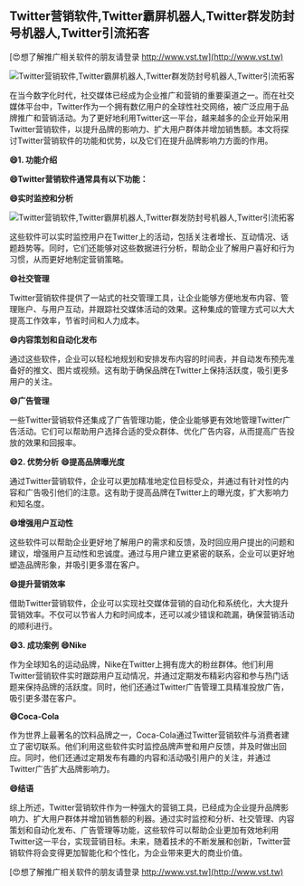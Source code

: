 ## **Twitter营销软件,Twitter霸屏机器人,Twitter群发防封号机器人,Twitter引流拓客**

[😍想了解推广相关软件的朋友请登录 http://www.vst.tw](http://www.vst.tw)

 <center><img src="https://vst.tw/MP4/tuiguang/png/8.png" alt="Twitter营销软件,Twitter霸屏机器人,Twitter群发防封号机器人,Twitter引流拓客"></center>

在当今数字化时代，社交媒体已经成为企业推广和营销的重要渠道之一。而在社交媒体平台中，Twitter作为一个拥有数亿用户的全球性社交网络，被广泛应用于品牌推广和营销活动。为了更好地利用Twitter这一平台，越来越多的企业开始采用Twitter营销软件，以提升品牌的影响力、扩大用户群体并增加销售额。本文将探讨Twitter营销软件的功能和优势，以及它们在提升品牌影响力方面的作用。

**😄1. 功能介绍**

**😄Twitter营销软件通常具有以下功能：**

**😄实时监控和分析**

 <center><img src="https://vst.tw/MP4/tuiguang/png/1.png" alt="Twitter营销软件,Twitter霸屏机器人,Twitter群发防封号机器人,Twitter引流拓客"></center>

这些软件可以实时监控用户在Twitter上的活动，包括关注者增长、互动情况、话题趋势等。同时，它们还能够对这些数据进行分析，帮助企业了解用户喜好和行为习惯，从而更好地制定营销策略。

**😄社交管理**

Twitter营销软件提供了一站式的社交管理工具，让企业能够方便地发布内容、管理账户、与用户互动，并跟踪社交媒体活动的效果。这种集成的管理方式可以大大提高工作效率，节省时间和人力成本。

**😄内容策划和自动化发布**

通过这些软件，企业可以轻松地规划和安排发布内容的时间表，并自动发布预先准备好的推文、图片或视频。这有助于确保品牌在Twitter上保持活跃度，吸引更多用户的关注。

**😄广告管理**

一些Twitter营销软件还集成了广告管理功能，使企业能够更有效地管理Twitter广告活动。它们可以帮助用户选择合适的受众群体、优化广告内容，从而提高广告投放的效果和回报率。

**😄2. 优势分析**
**😄提高品牌曝光度**

通过Twitter营销软件，企业可以更加精准地定位目标受众，并通过有针对性的内容和广告吸引他们的注意。这有助于提高品牌在Twitter上的曝光度，扩大影响力和知名度。

**😄增强用户互动性**

这些软件可以帮助企业更好地了解用户的需求和反馈，及时回应用户提出的问题和建议，增强用户互动性和忠诚度。通过与用户建立更紧密的联系，企业可以更好地塑造品牌形象，并吸引更多潜在客户。

**😄提升营销效率**

借助Twitter营销软件，企业可以实现社交媒体营销的自动化和系统化，大大提升营销效率。不仅可以节省人力和时间成本，还可以减少错误和疏漏，确保营销活动的顺利进行。

**😄3. 成功案例**
**😄Nike**

作为全球知名的运动品牌，Nike在Twitter上拥有庞大的粉丝群体。他们利用Twitter营销软件实时跟踪用户互动情况，并通过定期发布精彩内容和参与热门话题来保持品牌的活跃度。同时，他们还通过Twitter广告管理工具精准投放广告，吸引更多潜在客户。

**😄Coca-Cola**

作为世界上最著名的饮料品牌之一，Coca-Cola通过Twitter营销软件与消费者建立了密切联系。他们利用这些软件实时监控品牌声誉和用户反馈，并及时做出回应。同时，他们还通过定期发布有趣的内容和活动吸引用户的关注，并通过Twitter广告扩大品牌影响力。

**😄结语**

综上所述，Twitter营销软件作为一种强大的营销工具，已经成为企业提升品牌影响力、扩大用户群体并增加销售额的利器。通过实时监控和分析、社交管理、内容策划和自动化发布、广告管理等功能，这些软件可以帮助企业更加有效地利用Twitter这一平台，实现营销目标。未来，随着技术的不断发展和创新，Twitter营销软件将会变得更加智能化和个性化，为企业带来更大的商业价值。

[😍想了解推广相关软件的朋友请登录 http://www.vst.tw](http://www.vst.tw)



